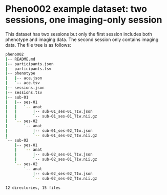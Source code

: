 # Pheno002 example dataset: two sessions, one imaging-only session

This dataset has two sessions but only the first session includes both phenotype and imaging data. The second session only contains imaging data. The file tree is as follows:

```bash
pheno002
|-- README.md
|-- participants.json
|-- participants.tsv
|-- phenotype
|   |-- ace.json
|   `-- ace.tsv
|-- sessions.json
|-- sessions.tsv
|-- sub-01
|   |-- ses-01
|   |   `-- anat
|   |       |-- sub-01_ses-01_T1w.json
|   |       `-- sub-01_ses-01_T1w.nii.gz
|   `-- ses-02
|       `-- anat
|           |-- sub-01_ses-02_T1w.json
|           `-- sub-01_ses-02_T1w.nii.gz
`-- sub-02
    |-- ses-01
    |   `-- anat
    |       |-- sub-02_ses-01_T1w.json
    |       `-- sub-02_ses-01_T1w.nii.gz
    `-- ses-02
        `-- anat
            |-- sub-02_ses-02_T1w.json
            `-- sub-02_ses-02_T1w.nii.gz

12 directories, 15 files

```

